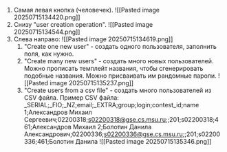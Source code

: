1. Самая левая кнопка (человечек).
	![[Pasted image 20250715134420.png]]
2. Снизу "user creation operation".
	![[Pasted image 20250715134544.png]]
3. Слева направо:
	![[Pasted image 20250715134619.png]]
	1. "Create one new user" - создать одного пользователя, заполнить поля, как нужно.
	2. "Create many new users" - создать много новых пользователей. Можно прописать темплейт названия, чтобы сгенерировать подобные названия. Можно присваивать им рандомные пароли. 
		![[Pasted image 20250715135237.png]]
	3. "Create users from a csv file" - создать много пользователей из CSV файла. Пример CSV файла:
			_SERIAL;_FIO;_NZ;email;_EXTRA;group;login;contest_id;name
			1;Александров Михаил Сергеевич;02200318;s02200318@gse.cs.msu.ru;;201;s02200318;461;Александров Михаил
			2;Болотин Данила Александрович;02200336;s02200336@gse.cs.msu.ru;;201;s02200336;461;Болотин Данила
		![[Pasted image 20250715135346.png]]



